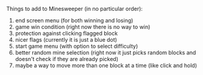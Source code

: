 Things to add to Minesweeper (in no particular order):

1. end screen menu (for both winning and losing)
2. game win condition (right now there is no way to win)
3. protection against clicking flagged block
4. nicer flags (currently it is just a blue dot)
5. start game menu (with option to select difficulty)
6. better random mine selection (right now it just picks random blocks and doesn't check if they are already picked)
7. maybe a way to move more than one block at a time (like click and hold)
